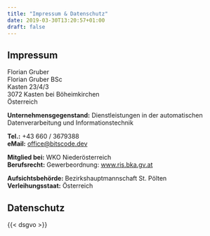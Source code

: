 ```yaml
---
title: "Impressum & Datenschutz"
date: 2019-03-30T13:20:57+01:00
draft: false
---
```


## Impressum

Florian Gruber  
Florian Gruber BSc  
Kasten 23/4/3  
3072 Kasten bei Böheimkirchen  
Österreich  
  
**Unternehmensgegenstand:** Dienstleistungen in der automatischen Datenverarbeitung und Informationstechnik  
  
**Tel.:** +43 660 / 3679388  
**eMail:** office@bitscode.dev  
  
**Mitglied bei:** WKO Niederösterreich  
**Berufsrecht:** Gewerbeordnung: www.ris.bka.gv.at  
  
**Aufsichtsbehörde:** Bezirkshauptmannschaft St. Pölten  
**Verleihungsstaat:** Österreich  
  
## Datenschutz

{{< dsgvo >}}
